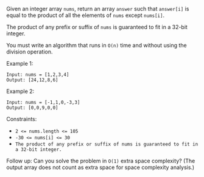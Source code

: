 Given an integer array `nums`, return an array `answer` such that `answer[i]` is equal to the product of all the elements of `nums` except `nums[i]`.

The product of any prefix or suffix of `nums` is guaranteed to fit in a 32-bit integer.

You must write an algorithm that runs in `O(n)` time and without using the division operation.

Example 1:

```
Input: nums = [1,2,3,4]
Output: [24,12,8,6]
```

Example 2:

```
Input: nums = [-1,1,0,-3,3]
Output: [0,0,9,0,0]
```

Constraints:

- `2 <= nums.length <= 105`
- `-30 <= nums[i] <= 30`
- `The product of any prefix or suffix of nums is guaranteed to fit in a 32-bit integer.`

Follow up: Can you solve the problem in `O(1)` extra space complexity? (The output array does not count as extra space for space complexity analysis.)
